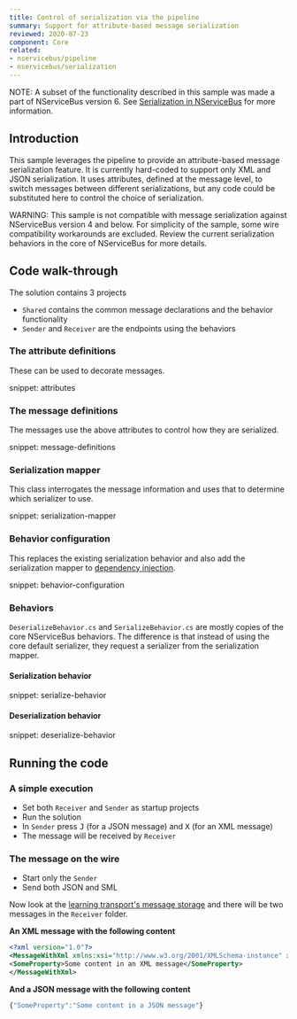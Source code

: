 ```yaml
---
title: Control of serialization via the pipeline
summary: Support for attribute-based message serialization
reviewed: 2020-07-23
component: Core
related:
- nservicebus/pipeline
- nservicebus/serialization
---
```


NOTE: A subset of the functionality described in this sample was made a part of NServiceBus version 6. See [Serialization in NServiceBus](/nservicebus/serialization/) for more information.


## Introduction

This sample leverages the pipeline to provide an attribute-based message serialization feature. It is currently hard-coded to support only XML and JSON serialization. It uses attributes, defined at the message level, to switch messages between different serializations, but any code could be substituted here to control the choice of serialization.

WARNING: This sample is not compatible with message serialization against NServiceBus version 4 and below. For simplicity of the sample, some wire compatibility workarounds are excluded. Review the current serialization behaviors in the core of NServiceBus for more details.


## Code walk-through

The solution contains 3 projects

 * `Shared` contains the common message declarations and the behavior functionality
 * `Sender` and `Receiver` are the endpoints using the behaviors


### The attribute definitions

These can be used to decorate messages.

snippet: attributes


### The message definitions

The messages use the above attributes to control how they are serialized.

snippet: message-definitions


### Serialization mapper

This class interrogates the message information and uses that to determine which serializer to use.

snippet: serialization-mapper


### Behavior configuration

This replaces the existing serialization behavior and also add the serialization mapper to [dependency injection](/nservicebus/dependency-injection/).

snippet: behavior-configuration


### Behaviors

`DeserializeBehavior.cs` and `SerializeBehavior.cs` are mostly copies of the core NServiceBus behaviors. The difference is that instead of using the core default serializer, they request a serializer from the serialization mapper.


#### Serialization behavior

snippet: serialize-behavior


#### Deserialization behavior

snippet: deserialize-behavior


## Running the code

### A simple execution

 * Set both `Receiver` and `Sender` as startup projects
 * Run the solution
 * In `Sender` press <kbd>J</kbd> (for a JSON message) and <kbd>X</kbd> (for an XML message)
 * The message will be received by `Receiver`


### The message on the wire

 * Start only the `Sender`
 * Send both JSON and SML

Now look at the [learning transport's message storage](/transports/learning/viewing-messages.md) and there will be two messages in the `Receiver` folder.

**An XML message with the following content**

```xml
<?xml version="1.0"?>
<MessageWithXml xmlns:xsi="http://www.w3.org/2001/XMLSchema-instance" xmlns:xsd="http://www.w3.org/2001/XMLSchema" xmlns="http://tempuri.net/">
<SomeProperty>Some content in an XML message</SomeProperty>
</MessageWithXml>
```

**And a JSON message with the following content**

```js
{"SomeProperty":"Some content in a JSON message"}
```